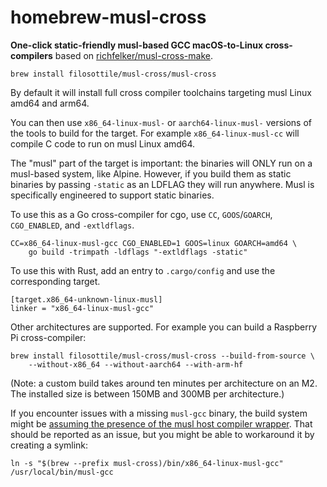 # homebrew-musl-cross

**One-click static-friendly musl-based GCC macOS-to-Linux cross-compilers**
based on [richfelker/musl-cross-make](https://github.com/richfelker/musl-cross-make).

```
brew install filosottile/musl-cross/musl-cross
```

By default it will install full cross compiler toolchains targeting musl Linux amd64 and arm64.

You can then use `x86_64-linux-musl-` or `aarch64-linux-musl-` versions of the
tools to build for the target. For example `x86_64-linux-musl-cc` will compile C
code to run on musl Linux amd64.

The "musl" part of the target is important: the binaries will ONLY run on a
musl-based system, like Alpine. However, if you build them as static binaries by
passing `-static` as an LDFLAG they will run anywhere. Musl is specifically
engineered to support static binaries.

To use this as a Go cross-compiler for cgo, use `CC`, `GOOS`/`GOARCH`,
`CGO_ENABLED`, and `-extldflags`.

```
CC=x86_64-linux-musl-gcc CGO_ENABLED=1 GOOS=linux GOARCH=amd64 \
    go build -trimpath -ldflags "-extldflags -static"
```

To use this with Rust, add an entry to `.cargo/config` and use the corresponding target.

```
[target.x86_64-unknown-linux-musl]
linker = "x86_64-linux-musl-gcc"
```

Other architectures are supported. For example you can build a Raspberry Pi cross-compiler:

```
brew install filosottile/musl-cross/musl-cross --build-from-source \
    --without-x86_64 --without-aarch64 --with-arm-hf
```

(Note: a custom build takes around ten minutes per architecture on an M2.
The installed size is between 150MB and 300MB per architecture.)

If you encounter issues with a missing `musl-gcc` binary, the build system might
be [assuming the presence of the musl host compiler
wrapper](https://github.com/FiloSottile/homebrew-musl-cross/issues/16). That
should be reported as an issue, but you might be able to workaround it by
creating a symlink:

```
ln -s "$(brew --prefix musl-cross)/bin/x86_64-linux-musl-gcc" /usr/local/bin/musl-gcc
```
